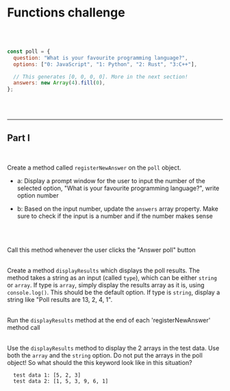 # Functions challenge

<br><br>

```js
const poll = {
  question: "What is your favourite programming language?",
  options: ["0: JavaScript", "1: Python", "2: Rust", "3:C++"],

  // This generates [0, 0, 0, 0]. More in the next section!
  answers: new Array(4).fill(0),
};
```

<br><br>

---

## Part I

<br>

Create a method called `registerNewAnswer` on the `poll` object.
<br>

- a: Display a prompt window for the user to input the number of the selected option, "What is your favourite programming language?", write option number

- b: Based on the input number, update the `answers` array property. Make sure to check if the input is a number and if the number makes sense

<br><br>

Call this method whenever the user clicks the "Answer poll" button
<br><br>

Create a method `displayResults` which displays the poll results. The method takes a string as an input (called `type`), which can be either `string` or `array`. If type is `array`, simply display the results array as it is, using `console.log()`. This should be the default option. If type is `string`, display a string like "Poll results are 13, 2, 4, 1".
<br><br>

Run the `displayResults` method at the end of each 'registerNewAnswer' method call
<br><br>

Use the `displayResults` method to display the 2 arrays in the test data. Use both the `array` and the `string` option. Do not put the arrays in the poll object! So what should the this keyword look like in this situation?

      test data 1: [5, 2, 3]
      test data 2: [1, 5, 3, 9, 6, 1]
